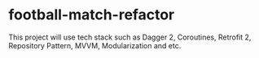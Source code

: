 # football-match-refactor
This project will use tech stack such as Dagger 2, Coroutines, Retrofit 2, Repository Pattern, MVVM, Modularization and etc.
